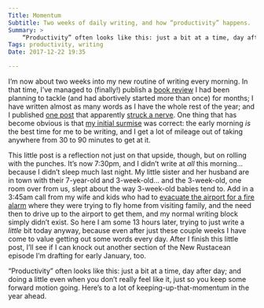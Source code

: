 ```yaml
---
Title: Momentum
Subtitle: Two weeks of daily writing, and how “productivity” happens.
Summary: >
    “Productivity” often looks like this: just a bit at a time, day after day; and doing a little even when you don’t really feel like it, just so you keep some forward motion going.
Tags: productivity, writing
Date: 2017-12-22 19:35

---
```


I’m now about two weeks into my new routine of writing every morning. In that time, I’ve managed to (finally!) publish a [book review](https://mereorthodoxy.com/faithful-extension-question-human-origins/ "Faithful Extension and the Question of Human Origins: Cavanaugh and Smith’s Evolution and the Fall") I had been planning to tackle (and had abortively started more than once) for months; I have written almost as many words as I have the whole rest of the year; and I published [one post](http://www.chriskrycho.com/2017/chrome-is-not-the-standard.html "Chrome is not the Standard") that apparently [struck a nerve](https://news.ycombinator.com/item?id=15980653). One thing that has become obvious is that [my initial surmise](http://www.chriskrycho.com/2017/knowing-your-rhythms.html) was correct: the early morning *is* the best time for me to be writing, and I get a lot of mileage out of taking anywhere from 30 to 90 minutes to get at it.

This little post is a reflection not just on that upside, though, but on rolling with the punches. It’s now 7:30pm, and I didn’t write at *all* this morning... because I didn’t sleep much last night. My little sister and her husband are in town with their 7-year-old and 3-week-old... and the 3-week-old, one room over from us, slept about the way 3-week-old babies tend to. Add in a 3:45am call from my wife and kids who had to [evacuate the airport for a fire alarm](http://www.kwtx.com/content/news/Fire-forces-evacuation-at-Dallas-Love-Field-465891633.html) where they were trying to fly home from visiting family, and the need then to drive up to the airport to get them, and my normal writing block simply didn’t exist. So here I am some 13 hours later, trying to just write a *little* bit today anyway, because even after just these couple weeks I have come to value getting out some words every day. After I finish this little post, I’ll see if I can knock out another section of the New Rustacean episode I’m drafting for early January, too.

“Productivity” often looks like this: just a bit at a time, day after day; and doing a little even when you don’t really feel like it, just so you keep some forward motion going. Here’s to a lot of keeping-up-that-momentum in the year ahead.

